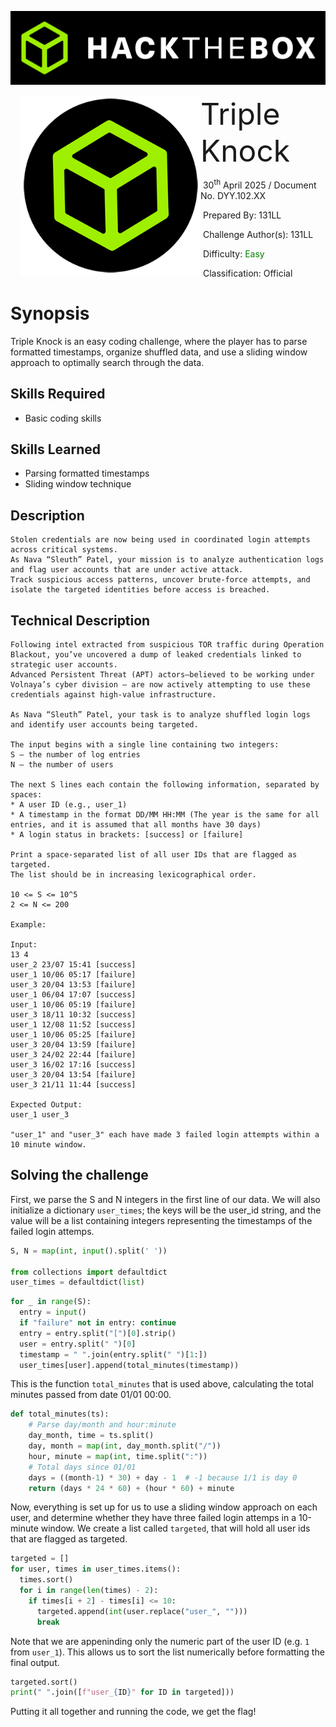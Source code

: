 ![](../../assets/banner.png)

<img src="../../assets/htb.png" style="margin-left: 20px; zoom: 80%;" align="left" />        <font size="10">Triple Knock</font>

​        30<sup>th</sup> April 2025 / Document No. DYY.102.XX

​        Prepared By: 131LL

​        Challenge Author(s): 131LL

​        Difficulty: <font color=green>Easy</font>

​        Classification: Official

# Synopsis

Triple Knock is an easy coding challenge, where the player has to parse formatted timestamps, organize shuffled data, and use a sliding window approach to optimally search through the data.

## Skills Required

- Basic coding skills

## Skills Learned

- Parsing formatted timestamps
- Sliding window technique

## Description

```
Stolen credentials are now being used in coordinated login attempts across critical systems.
As Nava “Sleuth” Patel, your mission is to analyze authentication logs and flag user accounts that are under active attack.
Track suspicious access patterns, uncover brute-force attempts, and isolate the targeted identities before access is breached.
```

## Technical Description

```
Following intel extracted from suspicious TOR traffic during Operation Blackout, you’ve uncovered a dump of leaked credentials linked to strategic user accounts.
Advanced Persistent Threat (APT) actors—believed to be working under Volnaya’s cyber division — are now actively attempting to use these credentials against high-value infrastructure.

As Nava “Sleuth” Patel, your task is to analyze shuffled login logs and identify user accounts being targeted.

The input begins with a single line containing two integers:
S — the number of log entries
N — the number of users

The next S lines each contain the following information, separated by spaces:
* A user ID (e.g., user_1)
* A timestamp in the format DD/MM HH:MM (The year is the same for all entries, and it is assumed that all months have 30 days)
* A login status in brackets: [success] or [failure]

Print a space-separated list of all user IDs that are flagged as targeted.
The list should be in increasing lexicographical order.

10 <= S <= 10^5
2 <= N <= 200

Example:

Input:
13 4
user_2 23/07 15:41 [success]
user_1 10/06 05:17 [failure]
user_3 20/04 13:53 [failure]
user_1 06/04 17:07 [success]
user_1 10/06 05:19 [failure]
user_3 18/11 10:32 [success]
user_1 12/08 11:52 [success]
user_1 10/06 05:25 [failure]
user_3 20/04 13:59 [failure]
user_3 24/02 22:44 [failure]
user_3 16/02 17:16 [success]
user_3 20/04 13:54 [failure]
user_3 21/11 11:44 [success]

Expected Output:
user_1 user_3

"user_1" and "user_3" each have made 3 failed login attempts within a 10 minute window.
```

## Solving the challenge

First, we parse the S and N integers in the first line of our data. We will also initialize a dictionary `user_times`; the keys will be the user_id string, and the value will be a list containing integers representing the timestamps of the failed login attemps.

```python
S, N = map(int, input().split(' '))

from collections import defaultdict
user_times = defaultdict(list)
```

```python
for _ in range(S):
  entry = input()
  if "failure" not in entry: continue
  entry = entry.split("[")[0].strip()
  user = entry.split(" ")[0]
  timestamp = " ".join(entry.split(" ")[1:])
  user_times[user].append(total_minutes(timestamp))
```

This is the function `total_minutes` that is used above, calculating the total minutes passed from date 01/01 00:00.

```python
def total_minutes(ts):
	# Parse day/month and hour:minute
	day_month, time = ts.split()
	day, month = map(int, day_month.split("/"))
	hour, minute = map(int, time.split(":"))
	# Total days since 01/01
	days = ((month-1) * 30) + day - 1  # -1 because 1/1 is day 0
	return (days * 24 * 60) + (hour * 60) + minute
```

Now, everything is set up for us to use a sliding window approach on each user, and determine whether they have three failed login attemps in a 10-minute window. We create a list called `targeted`, that will hold all user ids that are flagged as targeted.

```python
targeted = []
for user, times in user_times.items():
  times.sort()
  for i in range(len(times) - 2):
    if times[i + 2] - times[i] <= 10:
      targeted.append(int(user.replace("user_", "")))
      break
```

Note that we are appeninding only the numeric part of the user ID (e.g. `1` from `user_1`). This allows us to sort the list numerically before formatting the final output. 

```python
targeted.sort()
print(" ".join([f"user_{ID}" for ID in targeted]))
```

Putting it all together and running the code, we get the flag!
